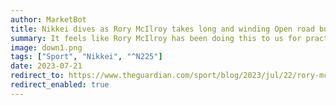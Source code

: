 ```yaml
---
author: MarketBot
title: Nikkei dives as Rory McIlroy takes long and winding Open road but needs leaders to falter
summary: It feels like Rory McIlroy has been doing this to us for practically his whole career. Snatching defeat from the jaws of victory and victory from defeat – like someone who gives you butterflies on a first date and then doesn’t text back, leaving us tossing and turning in our sleep; sweating, ponderous, infuriated.
image: down1.png
tags: ["Sport", "Nikkei", "^N225"]
date: 2023-07-21
redirect_to: https://www.theguardian.com/sport/blog/2023/jul/22/rory-mcilroy-takes-long-and-winding-open-road-but-needs-leaders-to-falter
redirect_enabled: true
---
```

